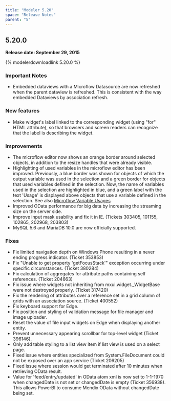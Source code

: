 ```yaml
---
title: "Modeler 5.20"
space: "Release Notes"
parent: "5"
---
```


## 5.20.0

**Release date: September 29, 2015**

{% modelerdownloadlink 5.20.0 %} 

### Important Notes

*   Embedded dataviews with a Microflow Datasource are now refreshed when the parent dataview is refreshed. This is consistent with the way embedded Dataviews by association refresh.

### New features

*   Make widget's label linked to the corresponding widget (using "for" HTML attribute), so that browsers and screen readers can recognize that the label is describing the widget.

### Improvements

*   The microflow editor now shows an orange border around selected objects, in addition to the resize handles that were already visible.
*   Highlighting of used variables in the microflow editor has been improved. Previously, a blue border was shown for objects of which the output variable was used in the selection and a green border for objects that used variables defined in the selection. Now, the name of variables used in the selection are highlighted in blue, and a green label with the text 'Usage' is displayed above objects that use a variable defined in the selection. See also [Microflow Variable Usages](https://world.mendix.com/display/refguide5/Microflows#Microflows-Variableusages)
*   Improved OData performance for big data by increasing the streaming size on the server side.
*   Improve input mask usability and fix it in IE. (Tickets 303405, 101155, 102865, 202968, 203803)
*   MySQL 5.6 and MariaDB 10.0 are now officially supported.

### Fixes

*   Fix limited navigation depth on Windows Phone resulting in a never ending progress indicator. (Ticket 353853)
*   Fix "Unable to get property 'getFocusStack'" exception occurring under specific circumstances. (Ticket 380284)
*   Fix calculation of aggregates for attribute paths containing self references. (Ticket 204663)
*   Fix issue where widgets not inheriting from mxui.widget._WidgetBase were not destroyed properly. (Ticket 317420)
*   Fix the rendering of attributes over a reference set in a grid column of grids with an association source. (Ticket 400552)
*   Fix keyboard support for Edge.
*   Fix position and styling of validation message for file manager and image uploader.
*   Reset the value of file input widgets on Edge when displaying another entity.
*   Prevent unnecessary appearing scrollbar for top-level widget (Ticket 396146).
*   Only add table styling to a list view item if list view is used on a select page.
*   Fixed issue where entities specialized from System.FileDocument could not be exposed over an app service (Ticket 206205)
*   Fixed issue where session would get terminated after 10 minutes when retrieving OData result.
*   Value for 'feed/entry/updated' in OData atom xml is now set to 1-1-1970 when changedDate is not set or changedDate is empty (Ticket 356938). This allows PowerBI to consume Mendix OData without changedDate being set.